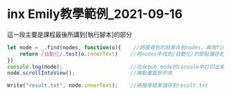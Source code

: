 # inx Emily教學範例_2021-09-16
這一段主要是課程最後所講到[執行腳本]的部分
``` js
let node = _.find(nodes, function(o){    //將搜尋到的結果存到nodes，再用find找尋/自動化/
    return /自動化/.test(o.innerText)    //將nodes中找到/自動化/的節點儲存到node中
})
console.log(node);                      //在debub mode的console中打印出來node的內容
node.scrollIntoView();                  //捲動畫面到中央

Write("result.txt", node.innerText);    //將搜尋結果儲存到result.txt
```
